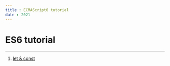 ```yaml
--- 
title : ECMAScript6 tutorial  
date : 2021
---
```


# ES6 tutorial 
---
1. [let & const](01.let&const)




